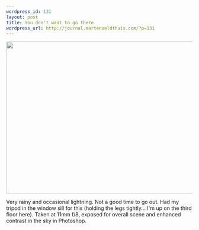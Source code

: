 ```yaml
--- 
wordpress_id: 131
layout: post
title: You don't want to go there
wordpress_url: http://journal.martenveldthuis.com/?p=131
---
```

<img class="alignnone size-large wp-image-97" title="2009-07-06-you-dont-want-to-go-there" src="http://journal.martenveldthuis.com/wp-content/uploads/2010/05/2009-07-06-you-dont-want-to-go-there-620x411.jpg" alt="" width="620" height="411" />

Very rainy and occasional lightning. Not a good time to go out. Had my tripod in the window sill for this (holding the legs tightly... I'm up on the third floor here). Taken at 11mm f/8, exposed for overall scene and enhanced contrast in the sky in Photoshop.
